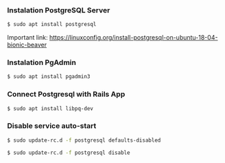 ### Instalation PostgreSQL Server
```sh
$ sudo apt install postgresql
```
Important link: https://linuxconfig.org/install-postgresql-on-ubuntu-18-04-bionic-beaver


### Instalation PgAdmin
```sh
$ sudo apt install pgadmin3
```

### Connect Postgresql with Rails App
```sh
$ sudo apt install libpq-dev
```

### Disable service auto-start
```sh
$ sudo update-rc.d -f postgresql defaults-disabled
```

```sh
$ sudo update-rc.d -f postgresql disable
```
